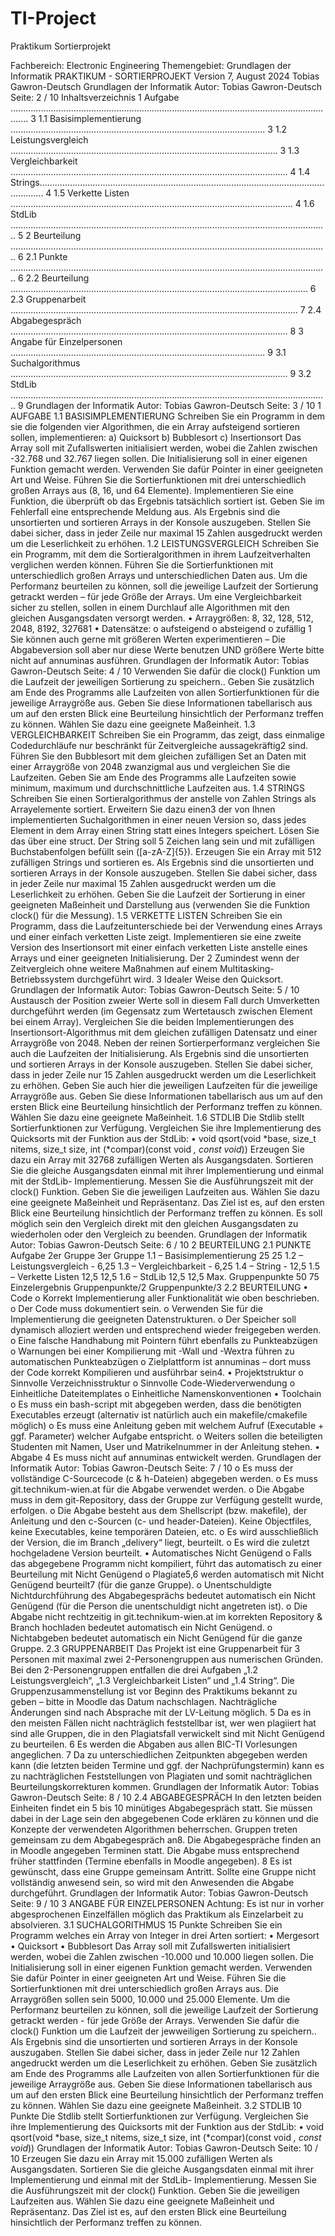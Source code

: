 # TI-Project
Praktikum Sortierprojekt 

Fachbereich: Electronic Engineering
Themengebiet: Grundlagen der Informatik
PRAKTIKUM - SORTIERPROJEKT
Version 7, August 2024
Tobias Gawron-Deutsch
Grundlagen der Informatik
Autor: Tobias Gawron-Deutsch Seite: 2 / 10
Inhaltsverzeichnis
1 Aufgabe ................................................................................................................................... 3
1.1 Basisimplementierung ..................................................................................................... 3
1.2 Leistungsvergleich .......................................................................................................... 3
1.3 Vergleichbarkeit .............................................................................................................. 4
1.4 Strings.............................................................................................................................. 4
1.5 Verkette Listen ................................................................................................................ 4
1.6 StdLib .............................................................................................................................. 5
2 Beurteilung .............................................................................................................................. 6
2.1 Punkte .............................................................................................................................. 6
2.2 Beurteilung ...................................................................................................................... 6
2.3 Gruppenarbeit .................................................................................................................. 7
2.4 Abgabegespräch .............................................................................................................. 8
3 Angabe für Einzelpersonen ..................................................................................................... 9
3.1 Suchalgorithmus .............................................................................................................. 9
3.2 StdLib .............................................................................................................................. 9
Grundlagen der Informatik
Autor: Tobias Gawron-Deutsch Seite: 3 / 10
1 AUFGABE
1.1 BASISIMPLEMENTIERUNG
Schreiben Sie ein Programm in dem sie die folgenden vier Algorithmen, die ein Array
aufsteigend sortieren sollen, implementieren:
a) Quicksort
b) Bubblesort
c) Insertionsort
Das Array soll mit Zufallswerten initialisiert werden, wobei die Zahlen zwischen -32.768 und
32.767 liegen sollen. Die Initialisierung soll in einer eigenen Funktion gemacht werden.
Verwenden Sie dafür Pointer in einer geeigneten Art und Weise. Führen Sie die
Sortierfunktionen mit drei unterschiedlich großen Arrays aus (8, 16, und 64 Elemente).
Implementieren Sie eine Funktion, die überprüft ob das Ergebnis tatsächlich sortiert ist. Geben
Sie im Fehlerfall eine entsprechende Meldung aus.
Als Ergebnis sind die unsortierten und sortieren Arrays in der Konsole auszugeben. Stellen Sie
dabei sicher, dass in jeder Zeile nur maximal 15 Zahlen ausgedruckt werden um die Leserlichkeit
zu erhöhen.
1.2 LEISTUNGSVERGLEICH
Schreiben Sie ein Programm, mit dem die Sortieralgorithmen in ihrem Laufzeitverhalten
verglichen werden können. Führen Sie die Sortierfunktionen mit unterschiedlich großen Arrays
und unterschiedlichen Daten aus. Um die Performanz beurteilen zu können, soll die jeweilige
Laufzeit der Sortierung getrackt werden – für jede Größe der Arrays. Um eine Vergleichbarkeit
sicher zu stellen, sollen in einem Durchlauf alle Algorithmen mit den gleichen Ausgangsdaten
versorgt werden.
• Arraygrößen: 8, 32, 128, 512, 2048, 8192, 327681
• Datensätze:
o aufsteigend
o absteigend
o zufällig
1 Sie können auch gerne mit größeren Werten experimentieren – Die Abgabeversion soll aber nur diese Werte
benutzen UND größere Werte bitte nicht auf annuminas ausführen.
Grundlagen der Informatik
Autor: Tobias Gawron-Deutsch Seite: 4 / 10
Verwenden Sie dafür die clock() Funktion um die Laufzeit der jeweiligen Sortierung zu
speichern..
Geben Sie zusätzlich am Ende des Programms alle Laufzeiten von allen Sortierfunktionen für die
jeweilige Arraygröße aus. Geben Sie diese Informationen tabellarisch aus um auf den ersten
Blick eine Beurteilung hinsichtlich der Performanz treffen zu können. Wählen Sie dazu eine
geeignete Maßeinheit.
1.3 VERGLEICHBARKEIT
Schreiben Sie ein Programm, das zeigt, dass einmalige Codedurchläufe nur beschränkt für
Zeitvergleiche aussagekräftig2 sind. Führen Sie den Bubblesort mit dem gleichen zufälligen Set
an Daten mit einer Arraygröße von 2048 zwanzigmal aus und vergleichen Sie die Laufzeiten.
Geben Sie am Ende des Programms alle Laufzeiten sowie minimum, maximum und
durchschnittliche Laufzeiten aus.
1.4 STRINGS
Schreiben Sie einen Sortieralgorithmus der anstelle von Zahlen Strings als Arrayelemente
sortiert. Erweitern Sie dazu einen3 der von Ihnen implementierten Suchalgorithmen in einer
neuen Version so, dass jedes Element in dem Array einen String statt eines Integers speichert.
Lösen Sie das über eine struct. Der String soll 5 Zeichen lang sein und mit zufälligen
Buchstabenfolgen befüllt sein ([a-zA-Z]{5}). Erzeugen Sie ein Array mit 512 zufälligen Strings
und sortieren es.
Als Ergebnis sind die unsortierten und sortieren Arrays in der Konsole auszugeben. Stellen Sie
dabei sicher, dass in jeder Zeile nur maximal 15 Zahlen ausgedruckt werden um die Leserlichkeit
zu erhöhen. Geben Sie die Laufzeit der Sortierung in einer geeigneten Maßeinheit und
Darstellung aus (verwenden Sie die Funktion clock() für die Messung).
1.5 VERKETTE LISTEN
Schreiben Sie ein Programm, dass die Laufzeitunterschiede bei der Verwendung eines Arrays
und einer einfach verketten Liste zeigt. Implementieren sie eine zweite Version des Insertionsort
mit einer einfach verketten Liste anstelle eines Arrays und einer geeigneten Initialisierung. Der
2 Zumindest wenn der Zeitvergleich ohne weitere Maßnahmen auf einem Multitasking-Betriebssystem durchgeführt
wird.
3 Idealer Weise den Quicksort.
Grundlagen der Informatik
Autor: Tobias Gawron-Deutsch Seite: 5 / 10
Austausch der Position zweier Werte soll in diesem Fall durch Umverketten durchgeführt
werden (im Gegensatz zum Wertetausch zwischen Element bei einem Array).
Vergleichen Sie die beiden Implementierungen des Insertionsort-Algorithmus mit dem gleichen
zufälligen Datensatz und einer Arraygröße von 2048. Neben der reinen Sortierperformanz
vergleichen Sie auch die Laufzeiten der Initialisierung.
Als Ergebnis sind die unsortierten und sortieren Arrays in der Konsole auszugeben. Stellen Sie
dabei sicher, dass in jeder Zeile nur 15 Zahlen ausgedruckt werden um die Leserlichkeit zu
erhöhen. Geben Sie auch hier die jeweiligen Laufzeiten für die jeweilige Arraygröße aus. Geben
Sie diese Informationen tabellarisch aus um auf den ersten Blick eine Beurteilung hinsichtlich
der Performanz treffen zu können. Wählen Sie dazu eine geeignete Maßeinheit.
1.6 STDLIB
Die Stdlib stellt Sortierfunktionen zur Verfügung. Vergleichen Sie ihre Implementierung des
Quicksorts mit der Funktion aus der StdLib:
• void qsort(void *base, size_t nitems, size_t size, int (*compar)(const void *, const
void*))
Erzeugen Sie dazu ein Array mit 32768 zufälligen Werten als Ausgangsdaten. Sortieren Sie die
gleiche Ausgangsdaten einmal mit ihrer Implementierung und einmal mit der StdLib-
Implementierung. Messen Sie die Ausführungszeit mit der clock() Funktion.
Geben Sie die jeweiligen Laufzeiten aus. Wählen Sie dazu eine geeignete Maßeinheit und
Repräsentanz. Das Ziel ist es, auf den ersten Blick eine Beurteilung hinsichtlich der Performanz
treffen zu können.
Es soll möglich sein den Vergleich direkt mit den gleichen Ausgangsdaten zu wiederholen oder
den Vergleich zu beenden.
Grundlagen der Informatik
Autor: Tobias Gawron-Deutsch Seite: 6 / 10
2 BEURTEILUNG
2.1 PUNKTE
Aufgabe 2er Gruppe 3er Gruppe
1.1 – Basisimplementierung 25 25
1.2 – Leistungsvergleich - 6,25
1.3 – Vergleichbarkeit - 6,25
1.4 – String - 12,5
1.5 – Verkette Listen 12,5 12,5
1.6 – StdLib 12,5 12,5
Max. Gruppenpunkte 50 75
Einzelergebnis Gruppenpunkte/2 Gruppenpunkte/3
2.2 BEURTEILUNG
• Code
o Korrekt Implementierung aller Funktionalität wie oben beschrieben.
o Der Code muss dokumentiert sein.
o Verwenden Sie für die Implementierung die geeigneten Datenstrukturen.
o Der Speicher soll dynamisch alloziert werden und entsprechend wieder
freigegeben werden.
o Eine falsche Handhabung mit Pointern führt ebenfalls zu Punkteabzügen
o Warnungen bei einer Kompilierung mit -Wall und -Wextra führen zu
automatischen Punkteabzügen
o Zielplattform ist annuminas – dort muss der Code korrekt Kompilieren und
ausführbar sein4.
• Projektstruktur
o Sinnvolle Verzeichnisstruktur
o Sinnvolle Code-Wiederverwendung
o Einheitliche Dateitemplates
o Einheitliche Namenskonventionen
• Toolchain
o Es muss ein bash-script mit abgegeben werden, dass die benötigten
Executables erzeugt (alternativ ist natürlich auch ein makefile/cmakefile
möglich)
o Es muss eine Anleitung geben mit welchem Aufruf (Executable + ggf.
Parameter) welcher Aufgabe entspricht.
o Weiters sollen die beteiligten Studenten mit Namen, User und
Matrikelnummer in der Anleitung stehen.
• Abgabe
4 Es muss nicht auf annuminas entwickelt werden.
Grundlagen der Informatik
Autor: Tobias Gawron-Deutsch Seite: 7 / 10
o Es muss der vollständige C-Sourcecode (c & h-Dateien) abgegeben werden.
o Es muss git.technikum-wien.at für die Abgabe verwendet werden.
o Die Abgabe muss in dem git-Repository, dass der Gruppe zur Verfügung
gestellt wurde, erfolgen.
o Die Abgabe besteht aus dem Shellscript (bzw. makefile), der Anleitung und
den c-Sourcen (c- und header-Dateien). Keine Objectfiles, keine Executables,
keine temporären Dateien, etc.
o Es wird ausschließlich der Version, die im Branch „delivery“ liegt, beurteilt.
o Es wird die zuletzt hochgeladene Version beurteilt.
• Automatisches Nicht Genügend
o Falls das abgegebene Programm nicht kompiliert, führt das automatisch zu
einer Beurteilung mit Nicht Genügend
o Plagiate5,6 werden automatisch mit Nicht Genügend beurteilt7 (für die ganze
Gruppe).
o Unentschuldigte Nichtdurchführung des Abgabegesprächs bedeutet
automatisch ein Nicht Genügend (für die Person die unentschuldigt nicht
angetreten ist).
o Die Abgabe nicht rechtzeitig in git.technikum-wien.at im korrekten
Repository & Branch hochladen bedeutet automatisch ein Nicht Genügend.
o Nichtabgeben bedeutet automatisch ein Nicht Genügend für die ganze
Gruppe.
2.3 GRUPPENARBEIT
Das Projekt ist eine Gruppenarbeit für 3 Personen mit maximal zwei 2-Personengruppen aus
numerischen Gründen. Bei den 2-Personengruppen entfallen die drei Aufgaben „1.2
Leistungsvergleich“, „1.3 Vergleichbarkeit Listen“ und „1.4 String“. Die
Gruppenzusammenstellung ist vor Beginn des Praktikums bekannt zu geben – bitte in Moodle
das Datum nachschlagen. Nachträgliche Änderungen sind nach Absprache mit der LV-Leitung
möglich.
5 Da es in den meisten Fällen nicht nachträglich feststellbar ist, wer wen plagiiert hat sind alle Gruppen, die in den
Plagiatsfall verwickelt sind mit Nicht Genügend zu beurteilen.
6 Es werden die Abgaben aus allen BIC-TI Vorlesungen angeglichen.
7 Da zu unterschiedlichen Zeitpunkten abgegeben werden kann (die letzten beiden Termine und ggf. der
Nachprüfungstermin) kann es zu nachträglichen Feststellungen von Plagiaten und somit nachträglichen
Beurteilungskorrekturen kommen.
Grundlagen der Informatik
Autor: Tobias Gawron-Deutsch Seite: 8 / 10
2.4 ABGABEGESPRÄCH
In den letzten beiden Einheiten findet ein 5 bis 10 minütiges Abgabegespräch statt. Sie müssen
dabei in der Lage sein den abgegebenen Code erklären zu können und die Konzepte der
verwendeten Algorithmen beherrschen. Gruppen treten gemeinsam zu dem Abgabegespräch an8.
Die Abgabegespräche finden an in Moodle angegeben Terminen statt. Die Abgabe muss
entsprechend früher stattfinden (Termine ebenfalls in Moodle angegeben).
8 Es ist gewünscht, dass eine Gruppe gemeinsam Antritt. Sollte eine Gruppe nicht vollständig anwesend sein, so
wird mit den Anwesenden die Abgabe durchgeführt.
Grundlagen der Informatik
Autor: Tobias Gawron-Deutsch Seite: 9 / 10
3 ANGABE FÜR EINZELPERSONEN
Achtung: Es ist nur in vorher abgesprochenen Einzelfällen möglich das Praktikum als
Einzelarbeit zu absolvieren.
3.1 SUCHALGORITHMUS
15 Punkte
Schreiben Sie ein Programm welches ein Array von Integer in drei Arten sortiert:
• Mergesort
• Quicksort
• Bubblesort
Das Array soll mit Zufallswerten initialisiert werden, wobei die Zahlen zwischen -10.000 und
10.000 liegen sollen. Die Initialisierung soll in einer eigenen Funktion gemacht werden.
Verwenden Sie dafür Pointer in einer geeigneten Art und Weise. Führen Sie die
Sortierfunktionen mit drei unterschiedlich großen Arrays aus. Die Arraygrößen sollen sein 5000,
10.000 und 25.000 Elemente. Um die Performanz beurteilen zu können, soll die jeweilige
Laufzeit der Sortierung getrackt werden - für jede Größe der Arrays.
Verwenden Sie dafür die clock() Funktion um die Laufzeit der jewweiligen Sortierung zu
speichern..
Als Ergebnis sind die unsortierten und sortieren Arrays in der Konsole auszugaben. Stellen Sie
dabei sicher, dass in jeder Zeile nur 12 Zahlen angedruckt werden um die Leserlichkeit zu
erhöhen. Geben Sie zusätzlich am Ende des Programms alle Laufzeiten von allen
Sortierfunktionen für die jeweilige Arraygröße aus. Geben Sie diese Informationen tabellarisch
aus um auf den ersten Blick eine Beurteilung hinsichtlich der Performanz treffen zu können.
Wählen Sie dazu eine geeignete Maßeinheit.
3.2 STDLIB
10 Punkte
Die Stdlib stellt Sortierfunktionen zur Verfügung. Vergleichen Sie ihre Implementierung des
Quicksorts mit der Funktion aus der StdLib:
• void qsort(void *base, size_t nitems, size_t size, int (*compar)(const void *, const
void*))
Grundlagen der Informatik
Autor: Tobias Gawron-Deutsch Seite: 10 / 10
Erzeugen Sie dazu ein Array mit 15.000 zufälligen Werten als Ausgangsdaten. Sortieren Sie die
gleiche Ausgangsdaten einmal mit ihrer Implementierung und einmal mit der StdLib-
Implementierung. Messen Sie die Ausführungszeit mit der clock() Funktion.
Geben Sie die jeweiligen Laufzeiten aus. Wählen Sie dazu eine geeignete Maßeinheit und
Repräsentanz. Das Ziel ist es, auf den ersten Blick eine Beurteilung hinsichtlich der Performanz
treffen zu können.
